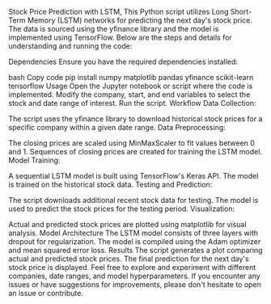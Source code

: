 Stock Price Prediction with LSTM,
This Python script utilizes Long Short-Term Memory (LSTM) networks for predicting the next day's stock price. The data is sourced using the yfinance library and the model is implemented using TensorFlow. Below are the steps and details for understanding and running the code:

Dependencies
Ensure you have the required dependencies installed:

bash
Copy code
pip install numpy matplotlib pandas yfinance scikit-learn tensorflow
Usage
Open the Jupyter notebook or script where the code is implemented.
Modify the company, start, and end variables to select the stock and date range of interest.
Run the script.
Workflow
Data Collection:

The script uses the yfinance library to download historical stock prices for a specific company within a given date range.
Data Preprocessing:

The closing prices are scaled using MinMaxScaler to fit values between 0 and 1.
Sequences of closing prices are created for training the LSTM model.
Model Training:

A sequential LSTM model is built using TensorFlow's Keras API.
The model is trained on the historical stock data.
Testing and Prediction:

The script downloads additional recent stock data for testing.
The model is used to predict the stock prices for the testing period.
Visualization:

Actual and predicted stock prices are plotted using matplotlib for visual analysis.
Model Architecture
The LSTM model consists of three layers with dropout for regularization.
The model is compiled using the Adam optimizer and mean squared error loss.
Results
The script generates a plot comparing actual and predicted stock prices.
The final prediction for the next day's stock price is displayed.
Feel free to explore and experiment with different companies, date ranges, and model hyperparameters. If you encounter any issues or have suggestions for improvements, please don't hesitate to open an issue or contribute.







